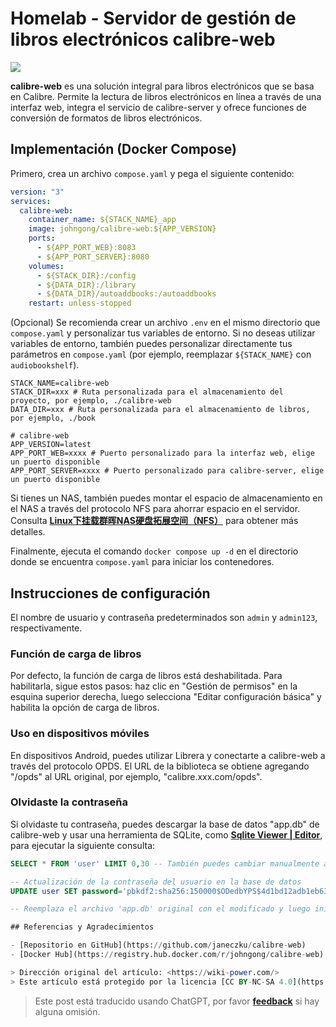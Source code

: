 # Homelab - Servidor de gestión de libros electrónicos calibre-web

![](https://img.wiki-power.com/d/wiki-media/img/20210429125418.png)

**calibre-web** es una solución integral para libros electrónicos que se basa en Calibre. Permite la lectura de libros electrónicos en línea a través de una interfaz web, integra el servicio de calibre-server y ofrece funciones de conversión de formatos de libros electrónicos.

## Implementación (Docker Compose)

Primero, crea un archivo `compose.yaml` y pega el siguiente contenido:

```yaml title="compose.yaml"
version: "3"
services:
  calibre-web:
    container_name: ${STACK_NAME}_app
    image: johngong/calibre-web:${APP_VERSION}
    ports:
      - ${APP_PORT_WEB}:8083
      - ${APP_PORT_SERVER}:8080
    volumes:
      - ${STACK_DIR}:/config
      - ${DATA_DIR}:/library
      - ${DATA_DIR}/autoaddbooks:/autoaddbooks
    restart: unless-stopped
```

(Opcional) Se recomienda crear un archivo `.env` en el mismo directorio que `compose.yaml` y personalizar tus variables de entorno. Si no deseas utilizar variables de entorno, también puedes personalizar directamente tus parámetros en `compose.yaml` (por ejemplo, reemplazar `${STACK_NAME}` con `audiobookshelf`).

```dotenv title=".env"
STACK_NAME=calibre-web
STACK_DIR=xxx # Ruta personalizada para el almacenamiento del proyecto, por ejemplo, ./calibre-web
DATA_DIR=xxx # Ruta personalizada para el almacenamiento de libros, por ejemplo, ./book

# calibre-web
APP_VERSION=latest
APP_PORT_WEB=xxxx # Puerto personalizado para la interfaz web, elige un puerto disponible
APP_PORT_SERVER=xxxx # Puerto personalizado para calibre-server, elige un puerto disponible
```

Si tienes un NAS, también puedes montar el espacio de almacenamiento en el NAS a través del protocolo NFS para ahorrar espacio en el servidor. Consulta [**Linux下挂载群晖NAS硬盘拓展空间（NFS）**](https://wiki-power.com/es/Linux%E4%B8%8B%E6%8C%82%E8%BD%BD%E7%BE%A4%E6%99%96NAS%E7%A1%AC%E7%9B%98%E6%8B%93%E5%B1%95%E7%A9%BA%E9%97%B4%EF%BC%88NFS%EF%BC%89/) para obtener más detalles.

Finalmente, ejecuta el comando `docker compose up -d` en el directorio donde se encuentra `compose.yaml` para iniciar los contenedores.

## Instrucciones de configuración

El nombre de usuario y contraseña predeterminados son `admin` y `admin123`, respectivamente.

### Función de carga de libros

Por defecto, la función de carga de libros está deshabilitada. Para habilitarla, sigue estos pasos: haz clic en "Gestión de permisos" en la esquina superior derecha, luego selecciona "Editar configuración básica" y habilita la opción de carga de libros.

### Uso en dispositivos móviles

En dispositivos Android, puedes utilizar Librera y conectarte a calibre-web a través del protocolo OPDS. El URL de la biblioteca se obtiene agregando "/opds" al URL original, por ejemplo, "calibre.xxx.com/opds".

### Olvidaste la contraseña

Si olvidaste tu contraseña, puedes descargar la base de datos "app.db" de calibre-web y usar una herramienta de SQLite, como [**Sqlite Viewer | Editor**](https://www.lzltool.com/sqlite-viewer), para ejecutar la siguiente consulta:

```sql
SELECT * FROM 'user' LIMIT 0,30 -- También puedes cambiar manualmente a la tabla llamada 'user'
```


```sql
-- Actualización de la contraseña del usuario en la base de datos
UPDATE user SET password='pbkdf2:sha256:150000$ODedbYPS$4d1bd12adb1eb63f78e49873cbfc731e35af178cb9eb6b8b62c09dcf8db76670' WHERE name='xxx'; -- Reemplaza 'xxx' con tu nombre de usuario actual

-- Reemplaza el archivo 'app.db' original con el modificado y luego inicia sesión con la nueva contraseña 'hello'.

## Referencias y Agradecimientos

- [Repositorio en GitHub](https://github.com/janeczku/calibre-web)
- [Docker Hub](https://registry.hub.docker.com/r/johngong/calibre-web)

> Dirección original del artículo: <https://wiki-power.com/>
> Este artículo está protegido por la licencia [CC BY-NC-SA 4.0](https://creativecommons.org/licenses/by/4.0/deed.zh). Si desea reproducirlo, por favor indique la fuente.
```


> Este post está traducido usando ChatGPT, por favor [**feedback**](https://github.com/linyuxuanlin/Wiki_MkDocs/issues/new) si hay alguna omisión.